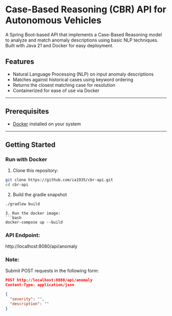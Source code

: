# Case-Based Reasoning (CBR) API for Autonomous Vehicles

A Spring Boot-based API that implements a Case-Based Reasoning model to analyze and match anomaly descriptions using basic NLP techniques. Built with Java 21 and Docker for easy deployment.

## Features

- Natural Language Processing (NLP) on input anomaly descriptions
- Matches against historical cases using keyword ordering
- Returns the closest matching case for resolution
- Containerized for ease of use via Docker

---

## Prerequisites

- [Docker](https://www.docker.com/get-started) installed on your system

---

## Getting Started

### Run with Docker

1. Clone this repository:

```bash
git clone https://github.com/ia1935/cbr-api.git
cd cbr-api
```
2. Build the gradle snapshot
```bash 
./gradlew build
```

```
3. Run the docker image:
```bash 
docker-compose up --build
```

### API Endpoint:
http://localhost:8080/api/anomaly

### Note:
Submit POST requests in the following form:
```json
POST http://localhost:8080/api/anomaly
Content-Type: application/json

{
  "severity": "",
  "description": ""
}
```
